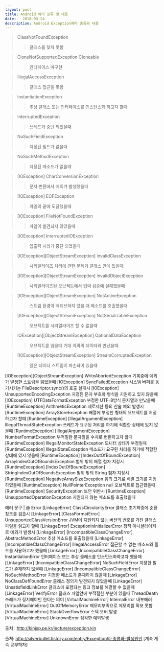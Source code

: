 ```yaml
---
layout: post
title: Android 에러 종류 및 내용
date:   2018-03-24
description: Android Exception에러 종류와 내용
---
```

>ClassNotFoundException
>>클래스를 찾지 못함

>CloneNotSupportedException	Cloneable
>>인터페이스 미구현

>IllegalAccessException
>>클래스 접근을 못함

>InstantiationException
>>	추상 클래스 또는 인터페이스를 인스턴스화 하고자 할때

>InterruptedException
>>	쓰레드가 중단 되었을때

>NoSuchFieldException
>>	지정된 필드가 없을때

>NoSuchMethodException
>>지정된 메소드가 없을때

>[IOException] CharConversionException
>>문자 변환에서 예외가 발생했을때

>[IOException] EOFException
>>파일의 끝에 도달했을때

>[IOException] FileNotFoundException
>>파일이 발견되지 않았을때

>[IOException] InterruptedIOException
>>입출력 처리가 중단 되었을때

>[IOException][ObjectStreamException] InvalidClassException	
>>시리얼라이즈 처리에 관한 문제가 클래스 안에 있을때

>[IOException][ObjectStreamException] InvalidObjectException
>>시리얼라이즈된 오브젝트에서 입력 검증에 실패했을때

>[IOException][ObjectStreamException] NotActiveException
>>스트림 환경이 액티브하지 않을 때 메소드를 호출했을때

>[IOException][ObjectStreamException] NotSerializableException
>>오브젝트를 시리얼라이즈 할 수 없을때

>IOException][ObjectStreamException] OptionalDataException
>>오브젝트를 읽을때 기대 이외의 데이터와 만났을때

>[IOException][ObjectStreamException] StreamCorruptedException
>>읽은 데이터 스트림이 파손되어 있을때

[IOException][ObjectStreamException] WriteAbortedException	기록중에 예외가 발생한 스트림을 읽었을때
[IOException] SyncFailedException	시스템 버퍼를 동기시키는 FileDescriptor.sync()의 호출 실패시
[IOException] UnsupportedEncodingException	지정된 문자 부호화 형식을 지원하고 있지 않을때
[IOException] UTFDataFormatException	부정한 UTF-8방식 문자열과 만났을때
[RuntimeException] ArithmeticException	제로제산 등의 산술 예외 발생시
[RuntimeException] ArrayStoreException	배열에 부정한 형태의 오브젝트를 저장하고자 할때
[RuntimeException] [IllegalArgumentException] IllegalThreadStateException	쓰레드가 요구된 처리를 하기에 적합한 상태에 있지 않을때
[RuntimeException] [IllegalArgumentException] NumberFormatException	부적절한 문자열을 수치로 변환하고자 할때
[RuntimeException] IllegalMonitorStateException	모니터 상태가 부정일때
[RuntimeException] IllegalStateException	메소드가 요구된 처리를 하기에 적합한 상태에 있지 않을때
[RuntimeException] [IndexOutOfBoundException] ArrayIndexOutOfBoundsException	범위 밖의 배열 첨자 지정시
[RuntimeException] [IndexOutOfBoundException] StringIndexOutOfBoundsException	범위 밖의 String 첨자 지정시
[RuntimeException] NegativeArraySizeException	음의 크기로 배열 크기를 지정하였을때
[RuntimeException] NullPointerException	null 오브젝트로 접근했을때
[RuntimeException] SecurityException	보안 위반시
[RuntimeException] UnsupportedOperationException	지원되지 않는 메소드를 호출했을때


에러 문구 |
@ Error
[LinkageError] ClassCircularityError	클래스 초기화중에 순환 참조를 검출시
[LinkageError] [ClassFormatError] UnsupportedClassVersionError	JVM이 지원되지 않는 버전의 번호를 가진 클래스 파일을 읽고자 할때
[LinkageError] ExceptionInInitializerError	정적 이니셜라이저로 예외가 발생시
[LinkageError] [IncompatibleClassChangeError] AbstracMethodError	추상 메소드를 호출했을때
[LinkageError] [IncompatibleClassChangeError] IllegalAccessError	접근할 수 없는 메소드와 필드를 사용하고자 했을때
[LinkageError] [IncompatibleClassChangeError] InstantiationError	인터페이스 또는 추상 클래스를 인스턴스화하고자 했을때
[LinkageError] [IncompatibleClassChangeError] NoSuchFieldError	지정한 필드가 존재하지 않을때
[LinkageError] [IncompatibleClassChangeError] NoSuchMethodError	지정한 메소드가 존재하지 않을때
[LinkageError] NoClassDefFoundError	클래스 정의가 발견되지 않았을때
[LinkageError] UnsatisfieldLinkError	클래스에 포함되는 링크 정보를 해결할 수 없을때
[LinkageError] VerifyError	클래스 파일안에 부적절한 부분이 있을때
ThreadDeath	쓰레드가 정지해야만 한다는 의미
[VirtualMachineError] InternalError	내부에러
[VirtualMachineError] OutOfMemoryError	메모리부족으로 메모리를 확보 못함
[VirtualMachineError] StackOverflowError	스택 오버 발생
[VirtualMachineError] UnknownError	심각한 예외발생

출처 : http://kinjsp.pe.kr/lecture/exception.kin

출처: http://silverbullet.tistory.com/entry/Exception의-종류와-발생원인 [계속 계속 공부하자]
